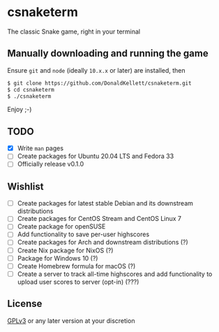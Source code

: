 # csnaketerm

The classic Snake game, right in your terminal

## Manually downloading and running the game

Ensure `git` and `node` (ideally `10.x.x` or later) are installed, then

```bash
$ git clone https://github.com/DonaldKellett/csnaketerm.git
$ cd csnaketerm
$ ./csnaketerm
```

Enjoy ;-)

## TODO

- [x] Write `man` pages
- [ ] Create packages for Ubuntu 20.04 LTS and Fedora 33
- [ ] Officially release v0.1.0

## Wishlist

- [ ] Create packages for latest stable Debian and its downstream distributions
- [ ] Create packages for CentOS Stream and CentOS Linux 7
- [ ] Create package for openSUSE
- [ ] Add functionality to save per-user highscores
- [ ] Create packages for Arch and downstream distributions (?)
- [ ] Create Nix package for NixOS (?)
- [ ] Package for Windows 10 (?)
- [ ] Create Homebrew formula for macOS (?)
- [ ] Create a server to track all-time highscores and add functionality to upload user scores to server (opt-in) (???)

## License

[GPLv3](./LICENSE) or any later version at your discretion
